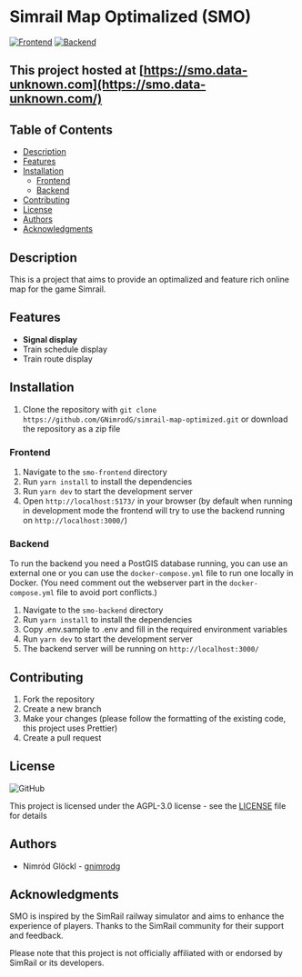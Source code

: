 # Simrail Map Optimalized (SMO)

[![Frontend](https://github.com/GNimrodG/simrail-map-optimized/actions/workflows/build-frontend.yml/badge.svg)](https://github.com/GNimrodG/simrail-map-optimized/actions/workflows/build-frontend.yml)
[![Backend](https://github.com/GNimrodG/simrail-map-optimized/actions/workflows/build-backend.yml/badge.svg)](https://github.com/GNimrodG/simrail-map-optimized/actions/workflows/build-backend.yml)

## This project hosted at [https://smo.data-unknown.com](https://smo.data-unknown.com/)

## Table of Contents

- [Description](#description)
- [Features](#features)
- [Installation](#installation)
  - [Frontend](#frontend)
  - [Backend](#backend)
- [Contributing](#contributing)
- [License](#license)
- [Authors](#authors)
- [Acknowledgments](#acknowledgments)

## Description

This is a project that aims to provide an optimalized and feature rich online map for the game Simrail.

## Features

- **Signal display**
- Train schedule display
- Train route display

## Installation

1. Clone the repository with `git clone https://github.com/GNimrodG/simrail-map-optimized.git` or download the repository as a zip file

### Frontend

1. Navigate to the `smo-frontend` directory
2. Run `yarn install` to install the dependencies
3. Run `yarn dev` to start the development server
4. Open `http://localhost:5173/` in your browser (by default when running in development mode the frontend will try to use the backend running on `http://localhost:3000/`)

### Backend

To run the backend you need a PostGIS database running, you can use an external one or you can use the `docker-compose.yml` file to run one locally in Docker. (You need comment out the webserver part in the `docker-compose.yml` file to avoid port conflicts.)

1. Navigate to the `smo-backend` directory
2. Run `yarn install` to install the dependencies
3. Copy .env.sample to .env and fill in the required environment variables
4. Run `yarn dev` to start the development server
5. The backend server will be running on `http://localhost:3000/`

## Contributing

1. Fork the repository
2. Create a new branch
3. Make your changes (please follow the formatting of the existing code, this project uses Prettier)
4. Create a pull request

## License

![GitHub](https://img.shields.io/github/license/GNimrodG/simrail-map-optimized)

This project is licensed under the AGPL-3.0 license - see the [LICENSE](LICENSE) file for details

## Authors

- Nimród Glöckl - [gnimrodg](https://github.com/GNimrodG/)

## Acknowledgments

SMO is inspired by the SimRail railway simulator and aims to enhance the experience of players. Thanks to the SimRail community for their support and feedback.

Please note that this project is not officially affiliated with or endorsed by SimRail or its developers.
